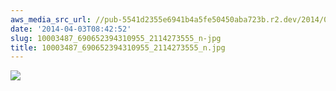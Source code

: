 ```yaml
---
aws_media_src_url: //pub-5541d2355e6941b4a5fe50450aba723b.r2.dev/2014/04/10003487_690652394310955_2114273555_n.jpg
date: '2014-04-03T08:42:52'
slug: 10003487_690652394310955_2114273555_n-jpg
title: 10003487_690652394310955_2114273555_n.jpg
---
```


 ![](//pub-5541d2355e6941b4a5fe50450aba723b.r2.dev/2014/04/10003487_690652394310955_2114273555_n.jpg?w=602)